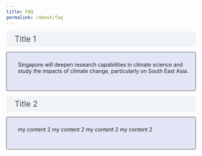 ```yaml
---
title: FAQ
permalink: /about/faq
---
```

<style>

input {
	display: none;
}
label {
	display: block;
	padding: 8px 22px;
	margin: 0 0 5px 0;
	cursor: pointor;
	background: #F0F4F6;
	border-radius: 3px;
	color: #484848;
	transition: ease .5s;
	font-size: 1.5em;
	position: relative;
}

label:hover {
	background: #4a96b0;
	color: #FFF;
}

label::after {
    	font-family: "Font Awesome 5 Free"
	accordion-content: '\f067';
    	font-size: 22px;
    	font-weight: bold;
    	position: absolute;
    	right: 10px;
    	top: 7px;
}

input:checked + label::after {
    	accordion-content: '\f068';
    	right: 14px;
    	top: 7px;
}

.accordion-content {
	background: #E2E5F6;
	padding: 10px 0px 30px 30px;
	border: 1px solid #484848;
	margin: 0 0 1px 0;
	border-radius: 3px;
}

input + label + .accordion-content {
	display: none;
}

input:checked + label + .accordion-content {
	display: none;
}

input:checked + label + .accordion-content {
	display: block;
}

</style>
<!-- End of accordion -->

<body>

<input type="checkbox" id="title1"  /><label for="title1">Title 1</label>
<div class="accordion-content">
	<p>Singapore will deepen research capabilities in climate science and study the impacts of climate change, particularly on South East Asia.</p>
</div>

<input type="checkbox" id="title2"  /><label for="title2">Title 2</label>
<div class="accordion-content">
	<p>my content 2 my content 2 my content 2 my content 2</p>
</div>

</body>
